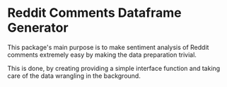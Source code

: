 # Reddit Comments Dataframe Generator

This package's main purpose is to make sentiment analysis of Reddit comments extremely easy by making the data preparation trivial. 

This is done, by creating providing a simple interface function and taking care of the data wrangling in the background. 
